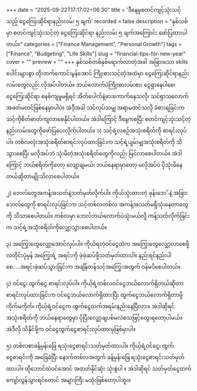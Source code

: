 +++
date = "2025-09-22T17:17:02+06:30"
title = 'ဒီနေ့မှစတင်ကျင့်သုံးသင့်သည့် ငွေကြေးဆိုင်ရာနည်းလမ်း ၅ ချက်'
recorded = false
description = "နှစ်သစ်မှာ စတင်ကျင့်သုံးသင့်တဲ့ ငွေကြေးဆိုင်ရာ နည်းလမ်း ၅ ချက်အကြောင်း ဖော်ပြထားပါတယ်။"
categories = ["Finance Management", "Personal Growth"]
tags = ["Finance", "Budgeting", "Life Skills"]
slug = "financial-tips-for-new-year"
cover = ""
preview = ""
+++
နှစ်သစ်တစ်နှစ်ရောက်လာတဲ့အခါ အခြားသော skills ပေါင်းများစွာ တိုးတက်ကောင်းမွန်အောင် ကြိုးစားသင့်တဲ့အထဲမှာ ငွေကြေးဆိုင်ရာနည်းလမ်းတွေလည်း လိုအပ်ပါတယ်။ ဘယ်လောက်ပဲကြိုးစားပမ်းစား ငွေရှာနေပါစေ၊ ငွေကြေးဆိုင်ရာ စနစ်ကျမှုမရှိရင် အိတ်ပေါက်နဲ့ဖားကောက်နေသလို၊ သင်ရှာသလောက် အဖတ်မတင်ဖြစ်နေမှာပါပဲ။ အဲဒီ့အခါ သင်လုပ်သမျှ အရာမထင်သလို ခံစားရခြင်းက သင့်ကိုစိတ်ဓာတ်ကျလာစေနိုင်ပါတယ်။ အဲဒါကြောင့် ဒီနေ့ကစပြီး စတင်ကျင့်သုံးသင့်တဲ့နည်းလမ်းတွေကိုဖော်ပြပေးလိုက်ပါတယ်။
၁) သင့်ရဲ့လစဉ်အသုံးစရိတ်ကို စာရင်းလုပ်ပါ။
တစ်လလုံးအသုံးစရိတ်စာရင်းလုပ်ထားခြင်းက သင့်ရဲ့ပျမ်းမျှအသုံးစရိတ်ကို သိသွားစေပြီး မလိုအပ်ဘဲ သုံးမိတဲ့အသုံးစရိတ်တွေကိုလည်း မြင်လာစေပါတယ်။ အဲဒါကြောင့် ဘယ်စရိတ်ကိုတော့ လျော့ချမယ်၊ ဘယ်နေရာမှာတော့ မလိုအပ်ပဲ ပိုသုံးမိနေတယ်ဆိုတာမျိုးသိလာစေပါတယ်။

၂) ဘေလ်တွေအကန့်အသတ်နဲ့သတ်မှတ်လိုက်ပါ။
ကိုယ်သုံးထားတဲ့ ဖုန်းဘေ်နဲ့ အခြားဘေလ်တွေကို စာရင်းလုပ်ခြင်းက သင့်တစ်လတစ်လ အကန့်အသတ်မရှိသုံးနေတာတွေကို သိသာစေပါတယ်။ တစ်လမှာ ဘေလ်ဘယ်လောက်ပဲသုံးမယ်လို့ ကန့်သတ်လိုက်ခြင်းက သင့်ရဲ့အသုံးစရိတ်ကိုလျှော့သွားစေပါတယ်။

၃) အကြွေးတွေလျှော့အောင်လုပ်ပါ။
ကိုယ်ရတဲ့ဝင်ငွေထဲက အကြွေးတွေလျှော့လာစေဖို့ လတိုင်းပုံမှန် အကြွေးရဲ့ အရင်းကို ဖဲ့ဖဲ့ဆပ်ဖို့သတ်မှတ်ထားပါ။ နည်းရင်နည်းပါစေ…..အရင်းဖဲ့ဆပ်သွားခြင်းက အချိန်တန်သင့်အကြွေးအတွက် ဝန်မပိစေပါတယ်။

၄) ဝင်ငွေ၊ ထွက်ငွေ စာရင်းလုပ်ပါ။
ကိုယ့်ရဲ့တစ်လဝင်ငွေဘယ်လောက်ရှိတယ်ဆိုတာ စာရင်းလုပ်ထားခြင်းက ဝင်ငွေဘယ်လောက်ရှိထားပြီး ထွက်ငွေဘယ်လောက်ရှိတာမို့ ကိုက်မကိုက်၊ ကိုယ့်ရဲ့ဝင်ငွေက ထွက်ငွေထက်အရမ်းနည်းနေပြီလား။ အဲဒါဆိုရင် အသုံးစရိတ်ကို ဘယ်နေရာတွေမှာ ပိုပြီးလျှော့ချပစ်မလဲစသဖြင့်တွေးရတော့ပါမယ်။ အဲဒီလို သိနိုင်ဖို့က ဝင်ငွေထွက်ငွေစာရင်းလုပ်ထားမှဖြစ်မှာပါ။

၅) တစ်လစာခန့်မှန်းခြေ ရသုံးငွေစာရင်းသတ်မှတ်ထားပါ။
ကိုယ့်ရဲ့ဝင်ငွေ၊ ထွက်ငွေစာရင်းကို အခြေခံပြီး နောက်တစ်လအတွက် ခန့်မှန်းခြေ ရသုံးငွေစာရင်းသတ်မှတ်ထားပါ။ ထိုဘောင်ထဲဝင်အောင် အတတ်နိုင်ဆုံး သုံးစွဲပါ ။ အဲဒါဆိုရင် သတ်မှတ်ငွေထက် ကျော်လွန်သွားရင်တောင် အများကြီး မသုံးဖြစ်တော့ပါဘူး။ 
